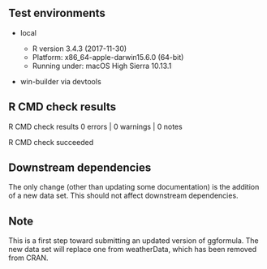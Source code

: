 ## Test environments

 * local
    * R version 3.4.3 (2017-11-30)
    * Platform: x86_64-apple-darwin15.6.0 (64-bit)
    * Running under: macOS High Sierra 10.13.1
   
 * win-builder via devtools

## R CMD check results

R CMD check results
0 errors | 0 warnings | 0 notes

R CMD check succeeded

## Downstream dependencies

The only change (other than updating some documentation) is the addition of a new data set.  This should not affect downstream dependencies.


## Note

This is a first step toward submitting an updated version of ggformula.
The new data set will replace one from weatherData, which has been
removed from CRAN.


